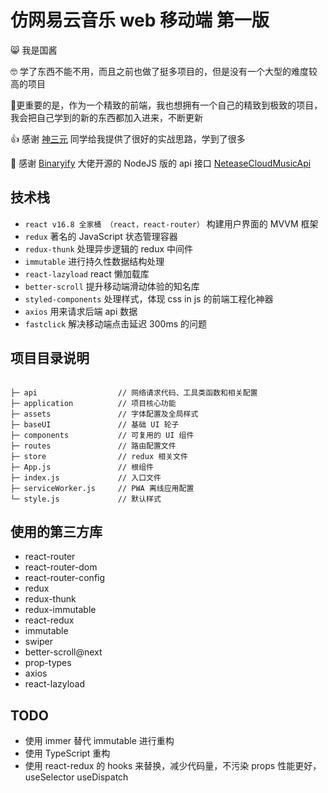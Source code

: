 # 仿网易云音乐 web 移动端 第一版

😸 我是国酱

🤓 学了东西不能不用，而且之前也做了挺多项目的，但是没有一个大型的难度较高的项目

😬​更重要的是，作为一个精致的前端，我也想拥有一个自己的精致到极致的项目，我会把自己学到的新的东西都加入进来，不断更新

👍 感谢 [神三元](https://github.com/sanyuan0704/react-cloud-music) 同学给我提供了很好的实战思路，学到了很多

🙏 感谢 [Binaryify](https://github.com/Binaryify/NeteaseCloudMusicApi) 大佬开源的 NodeJS 版的 api 接口 [NeteaseCloudMusicApi](https://github.com/Binaryify/NeteaseCloudMusicApi)

## 技术栈

* `react v16.8 全家桶 （react，react-router）` 构建用户界面的 MVVM 框架
* `redux` 著名的 JavaScript 状态管理容器
* `redux-thunk` 处理异步逻辑的 redux 中间件
* `immutable` 进行持久性数据结构处理
* `react-lazyload` react 懒加载库
* `better-scroll` 提升移动端滑动体验的知名库
* `styled-components` 处理样式，体现 css in js 的前端工程化神器
* `axios` 用来请求后端 api 数据
* `fastclick` 解决移动端点击延迟 300ms 的问题

## 项目目录说明

```

├─ api                  // 网络请求代码、工具类函数和相关配置
├─ application          // 项目核心功能
├─ assets               // 字体配置及全局样式
├─ baseUI               // 基础 UI 轮子
├─ components           // 可复用的 UI 组件
├─ routes               // 路由配置文件
├─ store                // redux 相关文件
├─ App.js               // 根组件
├─ index.js             // 入口文件
├─ serviceWorker.js     // PWA 离线应用配置
└─ style.js             // 默认样式

```

## 使用的第三方库

* react-router
* react-router-dom
* react-router-config
* redux
* redux-thunk
* redux-immutable
* react-redux
* immutable
* swiper
* better-scroll@next
* prop-types
* axios 
* react-lazyload

## TODO

* 使用 immer 替代 immutable 进行重构
* 使用 TypeScript 重构
* 使用 react-redux 的 hooks 来替换，减少代码量，不污染 props 性能更好，useSelector useDispatch

